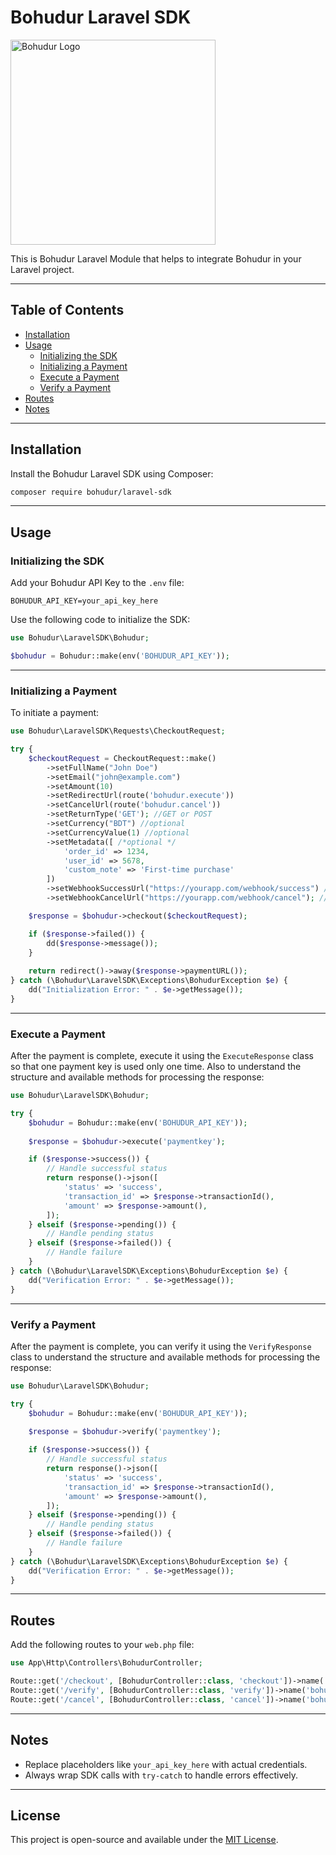 # Bohudur Laravel SDK

<img src="https://bohudur.one/bohudurlogo.png" alt="Bohudur Logo" width="328"/>

This is Bohudur Laravel Module that helps to integrate Bohudur in your Laravel project.

---

## Table of Contents

- [Installation](#installation)
- [Usage](#usage)
  - [Initializing the SDK](#initializing-the-sdk)
  - [Initializing a Payment](#initializing-a-payment)
  - [Execute a Payment](#verify-a-payment)
  - [Verify a Payment](#verify-a-payment)
- [Routes](#routes)
- [Notes](#notes)

---

## Installation

Install the Bohudur Laravel SDK using Composer:

```bash
composer require bohudur/laravel-sdk
```

---

## Usage

### Initializing the SDK

Add your Bohudur API Key to the `.env` file:

```env
BOHUDUR_API_KEY=your_api_key_here
```

Use the following code to initialize the SDK:

```php
use Bohudur\LaravelSDK\Bohudur;

$bohudur = Bohudur::make(env('BOHUDUR_API_KEY'));
```

---

### Initializing a Payment

To initiate a payment:

```php
use Bohudur\LaravelSDK\Requests\CheckoutRequest;

try {
    $checkoutRequest = CheckoutRequest::make()
        ->setFullName("John Doe")
        ->setEmail("john@example.com")
        ->setAmount(10)
        ->setRedirectUrl(route('bohudur.execute'))
        ->setCancelUrl(route('bohudur.cancel'))
        ->setReturnType('GET'); //GET or POST
        ->setCurrency("BDT") //optional
        ->setCurrencyValue(1) //optional
        ->setMetadata([ /*optional */
            'order_id' => 1234,
            'user_id' => 5678,
            'custom_note' => 'First-time purchase'
        ])
        ->setWebhookSuccessUrl("https://yourapp.com/webhook/success") //optional
        ->setWebhookCancelUrl("https://yourapp.com/webhook/cancel"); //optional

    $response = $bohudur->checkout($checkoutRequest);

    if ($response->failed()) {
        dd($response->message());
    }
    
    return redirect()->away($response->paymentURL());
} catch (\Bohudur\LaravelSDK\Exceptions\BohudurException $e) {
    dd("Initialization Error: " . $e->getMessage());
}
```
---

### Execute a Payment

After the payment is complete, execute it using the `ExecuteResponse` class so that one payment key is used only one time. Also to understand the structure and available methods for processing the response:

```php
use Bohudur\LaravelSDK\Bohudur;

try {
    $bohudur = Bohudur::make(env('BOHUDUR_API_KEY'));
  
    $response = $bohudur->execute('paymentkey');

    if ($response->success()) {
        // Handle successful status
        return response()->json([
            'status' => 'success',
            'transaction_id' => $response->transactionId(),
            'amount' => $response->amount(),
        ]);
    } elseif ($response->pending()) {
        // Handle pending status
    } elseif ($response->failed()) {
        // Handle failure
    }
} catch (\Bohudur\LaravelSDK\Exceptions\BohudurException $e) {
    dd("Verification Error: " . $e->getMessage());
}
```

---

### Verify a Payment

After the payment is complete, you can verify it using the `VerifyResponse` class to understand the structure and available methods for processing the response:

```php
use Bohudur\LaravelSDK\Bohudur;

try {
    $bohudur = Bohudur::make(env('BOHUDUR_API_KEY'));
  
    $response = $bohudur->verify('paymentkey');

    if ($response->success()) {
        // Handle successful status
        return response()->json([
            'status' => 'success',
            'transaction_id' => $response->transactionId(),
            'amount' => $response->amount(),
        ]);
    } elseif ($response->pending()) {
        // Handle pending status
    } elseif ($response->failed()) {
        // Handle failure
    }
} catch (\Bohudur\LaravelSDK\Exceptions\BohudurException $e) {
    dd("Verification Error: " . $e->getMessage());
}
```

---

## Routes

Add the following routes to your `web.php` file:

```php
use App\Http\Controllers\BohudurController;

Route::get('/checkout', [BohudurController::class, 'checkout'])->name('bohudur.checkout');
Route::get('/verify', [BohudurController::class, 'verify'])->name('bohudur.verify');
Route::get('/cancel', [BohudurController::class, 'cancel'])->name('bohudur.cancel');
```

---

## Notes

- Replace placeholders like `your_api_key_here` with actual credentials.
- Always wrap SDK calls with `try-catch` to handle errors effectively.

---

## License

This project is open-source and available under the [MIT License](https://opensource.org/licenses/MIT).
